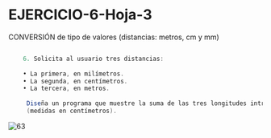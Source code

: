 # EJERCICIO-6-Hoja-3
CONVERSIÓN de tipo de valores (distancias: metros, cm y mm)

```java

    6. Solicita al usuario tres distancias:
 
    • La primera, en milímetros.
    • La segunda, en centímetros.
    • La tercera, en metros.
    
     Diseña un programa que muestre la suma de las tres longitudes introducidas 
     (medidas en centímetros).

```
![63](https://user-images.githubusercontent.com/80227002/192751531-43f582b7-0c88-43c9-9bbf-aaf1a1902c5f.png)
